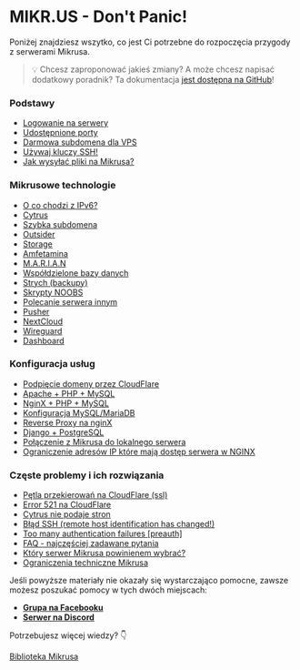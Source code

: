 # MIKR.US - Don't Panic!

Poniżej znajdziesz wszytko, co jest Ci potrzebne do rozpoczęcia przygody z serwerami Mikrusa. 

> 💡 Chcesz zaproponować jakieś zmiany? A może chcesz napisać dodatkowy poradnik? Ta dokumentacja [jest dostępna na GitHub](https://github.com/Mrugalski-pl/mikrus-dokumentacja)!

### Podstawy
- [Logowanie na serwery](logowanie_na_serwery)
- [Udostępnione porty](udostepnione_porty)
- [Darmowa subdomena dla VPS](darmowa_subdomena_dla_vps)
- [Używaj kluczy SSH!](uzywaj_kluczy_ssh)
- [Jak wysyłać pliki na Mikrusa?](jak_wysylac_pliki_na_mikrusa)

### Mikrusowe technologie

- [O co chodzi z IPv6?](o_co_chodzi_z_ipv6)
- [Cytrus](cytrus)
- [Szybka subdomena](szybka_subdomena)
- [Outsider](outsider)
- [Storage](storage)
- [Amfetamina](amfetamina)
- [M.A.R.I.A.N](marian)
- [Współdzielone bazy danych](wspoldzielone_bazy_danych)
- [Strych (backupy)](strych_backupy)
- [Skrypty NOOBS](skrypty_noobs)
- [Polecanie serwera innym](polecanie_serwera_innym)
- [Pusher](pusher)
- [NextCloud](nextcloud)
- [Wireguard](wireguard)
- [Dashboard](dashboard)

### Konfiguracja usług

- [Podpięcie domeny przez CloudFlare](podpiecie_domeny_przez_cloudflare)
- [Apache + PHP + MySQL](apache_php_mysql)
- [NginX + PHP + MySQL](nginx_php_mysql)
- [Konfiguracja MySQL/MariaDB](konfiguracja_mysql_mariadb)
- [Reverse Proxy na nginX](reverse_proxy_na_nginx)
- [Django + PostgreSQL](django_postgresql)
- [Połączenie z Mikrusa do lokalnego serwera](polaczenie_z_mikrusa_do_lokalnego_serwera)
- [Ograniczenie adresów IP które mają dostęp serwera w NGINX](nginx_ograniczenie_dostepu_po_ip)

### Częste problemy i ich rozwiązania

- [Pętla przekierowań na CloudFlare (ssl)](petla_przekierowan_na_cloudflare_ssl)
- [Error 521 na CloudFlare](error_521_na_cloudflare)
- [Cytrus nie podaje stron](cytrus_nie_podaje_stron)
- [Błąd SSH (remote host identification has changed!)](blad_ssh_remote_host_identification_has_changed)
- [Too many authentication failures [preauth]](too_many_authentication_failures_preauth)
- [FAQ - najczęściej zadawane pytania](faq_najczesciej_zadawane_pytania)
- [Który serwer Mikrusa powinienem wybrać?](https://mikr.us/ktory)
- [Ograniczenia techniczne Mikrusa](ograniczenia_techniczne_mikrusa)

Jeśli powyższe materiały nie okazały się wystarczająco pomocne, zawsze możesz poszukać pomocy w tych dwóch miejscach:

- [**Grupa na Facebooku**](https://www.facebook.com/groups/mikrusy)
- [**Serwer na Discord**](https://discord.gg/hFcqJGkppq)

Potrzebujesz więcej wiedzy? 👇 

[Biblioteka Mikrusa](biblioteka_mikrusa)
